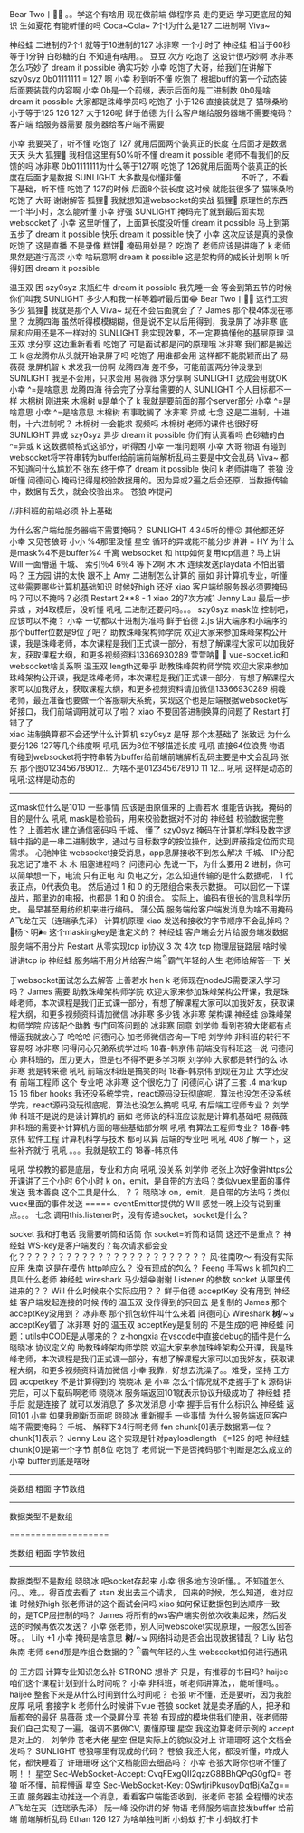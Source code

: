 Bear Two丨🐻🐻
。。学这个有啥用
现在做前端 做程序员 走的更远 学习更底层的知识 
生如夏花
有能听懂的吗
Coca~Cola~
7个1为什么是127  二进制啊
Viva~

神经蛙
二进制的7个1 就等于10进制的127
冰非寒
一个小时了
神经蛙
相当于60秒 等于1分钟
白砂糖的白
不知道有啥用。。
豆豆
次方
吃饱了
这设计很巧妙啊
冰非寒
怎么巧妙了
dream it possible
确实巧妙
小幸
吃饱了大哥，给我们在讲解下
szy0syz
0b01111111 = 127 啊
小幸
秒到听不懂
吃饱了
根据buff的第一个动态装后面要装载的内容啊
小幸
0b是一个前缀，表示后面的是二进制数
0b0是啥
dream it possible
大家都是珠峰学员吗
吃饱了
小于126 直接装就是了
猫咪桑哟
小于等于125
126
127
大于126呢
鲜于伯德
为什么客户端给服务器端不需要掩码？
客户端 给服务器需要
服务器给客户端不需要

小幸
我要哭了，听不懂
吃饱了
127  就用后面两个装真正的长度 在后面才是数据
天天
头大
狐狸🌝
我相信这里有50%听不懂
dream it possible
老师不看我们的反馈的吗
冰非寒
0b01111111为什么等于127啊
吃饱了
126就用后面两个装真正的长度在后面才是数据
SUNLIGHT
大多数是似懂非懂
　　　　　　　
不听了，不看下基础，听不懂
吃饱了
127的时候 后面8个装长度  这时候 就能装很多了
猫咪桑哟
吃饱了 大哥   谢谢解答
狐狸🌝
我就想知道websocket的实战
狐狸🌝
原理性的东西一个半小时，怎么能听懂
小幸
好强
SUNLIGHT
掩码完了就到最后面实现websocket了
小幸
这里听懂了，上面算长度没听懂
dream it possible
马上到第五步了
dream it possible
快乐
dream it possible
快了
小幸
这次应该是真的录像
吃饱了
这是直播 不是录像
糕饼
掩码用处是？
吃饱了
老师应该是讲嗨了
k
老师果然是道行高深
小幸
啥玩意啊
dream it possible
这是架构师的成长计划啊
k
听得好困
dream it possible

温玉双
困
szy0syz
来瓶红牛
dream it possible
我先睡一会  等会到第五节的时候 你们叫我
SUNLIGHT
多少人和我一样等着听最后面😂
Bear Two丨🐻🐻
这行工资多少
狐狸🌝
我就是那个人
Viva~
现在不会后面就会了？
James
那个模4体现在哪里？
龙腾四海
虽然听得模模糊糊，但是说不定以后用得到，我录屏了
冰非寒
底层和应用还是不一样对的
SUNLIGHT
我实现效果，不一定要搞懂他的基层原理
温玉双
求分享 这边重新看看
吃饱了
可是面试都是问的原理哦
冰非寒
我们都是搬运工
k
@龙腾你从头就开始录屏了吗
吃饱了
用谁都会用 这样都不能脱颖而出了
易薇薇
录屏机智
k
求发我一份啊
龙腾四海
差不多，可能前面两分钟没录到
SUNLIGHT
我是不会用，只求会用
易薇薇
求分享啊
SUNLIGHT
达成会用就OK
小幸
^=是啥意思
龙腾四海
待会完了分享给需要的人
SUNLIGHT
个人目标都不一样
木棉树
刚进来
木棉树
u是单个了
k
我就是要前面的那个server部分
小幸
^=是啥意思
小幸
^=是啥意思
木棉树
有事耽搁了
冰非寒
异或
七念
这是二进制，十进制，十六进制呢？
木棉树
一会能求 视频吗
木棉树
老师的课件也很好呀
SUNLIGHT
异或
szy0syz
异步
dream it possible
你们有认真看吗
白砂糖的白
^=异或
k
这数据帧格式这部分，听得困
小幸
一堆问题啊
小幸
大哥
物语
有碰到websocket将字符串转为buffer给前端前端解析乱码主要是中文会乱码
Viva~
都不知道问什么尴尬不
张东
终于停了
dream it possible
快问
k
老师讲嗨了
苍狼
没听懂
问德问心
掩码记得是校验数据用的。因为异或2遍之后会还原，当数据传输中，数据有丢失，就会校验出来。
苍狼
咋提问

//非科班的前端必须 补上基础

为什么客户端给服务器端不需要掩码？
SUNLIGHT
4.345听的懵😮 其他都还好
小幸
又见苍狼哥
小小
%4那里没懂
星空
循环的异或能不能分步讲讲 =
HY
为什么是mask%4不是buffer%4
千离
websocket 和 http如何复用tcp信道？马上讲
Will
一面懵逼
千城、
索引％4  6％4 等下2啊
木 木
连续发送playdata 不怕出错吗？
王方园
讲的太快 跟不上
Amy
二进制怎么计算的
丽如
非计算机专业，听懂这些需要哪些计算机基础知识
时候好high
还好
xiao
客户端给服务器必须要掩码吗？可以不掩吗？必须 
Restart
2**8  - 1
xiao
2的7次方减1
Jenny Lau
最后一步异或 ，对4取模后，没听懂
吼吼
二进制还要问吗。。。
szy0syz
mask位 控制吧，应该可以不掩？
小幸
一切都以十进制为准吗
鲜于伯德
2.js 讲大端序和小端序的那个buffer位数是9位了吧？
助教珠峰架构师学院
欢迎大家来参加珠峰架构公开课，我是珠峰老师，本次课程是我们正式课一部分，有想了解课程大家可以加我好友，获取课程大纲，和更多视频资料13366930289
萱萱呐🙋 🙋
vue-socket.io和websocket啥关系啊
温玉双
length这晕乎
助教珠峰架构师学院
欢迎大家来参加珠峰架构公开课，我是珠峰老师，本次课程是我们正式课一部分，有想了解课程大家可以加我好友，获取课程大纲，和更多视频资料请加微信13366930289
桐羲
老师，最近准备也要做一个客服聊天系统，实现这个也是后端根据websocket写好接口，我们前端调用就可以了啦？
xiao
不要回答进制换算的问题了
Restart
打错了了   
xiao
进制换算都不会还学什么计算机
szy0syz
是呀 那个太基础了
张致远
为什么要分126 127等几个纬度啊
吼吼
因为8位不够描述长度
吼吼
直接64位浪费
物语
有碰到websocket将字符串转为buffer给前端前端解析乱码主要是中文会乱码
张东
那个图0123456789012... 为啥不是012345678910 11 12...
吼吼
这样是动态的
吼吼:这样是动态的

-------------------------------


这mask位什么是1010
一些事情
应该是由原值来的
上善若水
谁能告诉我，掩码的目的是什么
吼吼
mask是检验码，用来校验数据对不对的
神经蛙
校验数据完整性？
上善若水
建立通信密码吗
千城、
懂了
szy0syz
掩码在计算机学科及数字逻辑中指的是一串二进制数字，通过与目标数字的按位操作，达到屏蔽指定位而实现需求。
心驰神往
websocket接受消息，app息屏接收不到怎么解决
千城、
IP分配 我忘记了难不
木 木
阻塞进程吗？
问德问心
先说一下，为什么要用 2 进制，你可以简单想一下，电流 只有正电 和 负电之分，怎么知道传输的是什么数据呢， 1 代表正点，0代表负电。   然后通过 1 和 0 的无限组合来表示数据。   可以回忆一下谍战片，那里边的电报，也都是 1 和 0 的组合。   实际上，编码有很长的信息科学历史。 最早甚至用纺织机来进行编码。
蒲公英
服务端给客户端发消息为啥不用掩码
A飞龙在天（连瑞承先泽）
计算机原理
xiao
发送和接收的字节顺序不会乱掉吗？
🍒杨丶明🌬
这个maskingkey是谁定义的？
神经蛙
客户端会分片给服务端发数据  服务端不用分片
Restart
从零实现tcp ip协议
3 次 4次
tcp  物理层链路层
啥时候讲讲tcp ip
神经蛙
服务端不用分片给客户端
ི霸气年轻的人生
老师给解答一下 关于websocket面试怎么去解答
上善若水
hen
k
老师现在nodeJS需要深入学习吗？
James
需要
助教珠峰架构师学院
欢迎大家来参加珠峰架构公开课，我是珠峰老师，本次课程是我们正式课一部分，有想了解课程大家可以加我好友，获取课程大纲，和更多视频资料请加微信
冰非寒
多少钱
冰非寒
架构课
神经蛙
@珠峰架构师学院  应该配个助教 专门回答问题的
冰非寒
同意
刘学帅
看到苍狼大佬都有点懵逼我就放心了 哈哈哈
问德问心
加老师微信咨询一下吧
刘学帅
非科班的转行不容易呀
冰非寒
问得问心兄弟系统学过吗
18春-韩京伟
前端没有科班这一说
问德问心
非科班的，压力更大，但是也不得不更多学习啊
刘学帅
大家都是转行的么
冰非寒
我是转来德
吼吼
前端没科班是搞笑的吗
18春-韩京伟
到现在为止  大学还没有  前端工程师 这个 专业吧
冰非寒
这个很吃力了
问德问心
讲了三套 .4 markup 15 16 fiber hooks
我还没系统学完，react源码没玩彻底呢，算法也没怎还没系统学完，react源码没玩彻底呢，算法也没怎么搞呢
吼吼
有后端工程师专业？
刘学帅
科班不是说的是读计算机的
丽如
老师说的科班应该就是计算机基础吧
易薇薇
非科班的需要补计算机方面的哪些基础部分啊
吼吼
有算法工程师专业？
18春-韩京伟
软件工程  计算机科学与技术  都可以算 后端的专业吧
吼吼
408了解一下，这些补齐就行
吼吼
。。。我就是软工的
18春-韩京伟

吼吼
学校教的都是底层，专业和方向
吼吼
没关系
刘学帅
老张上次好像讲https公开课讲了三个小时 6个小时
k
on，emit，是自带的方法吗？类似vuex里面的事件发送
我本善良
这个工具是什么，？？
晓晓冰
on，emit，是自带的方法吗？类似vuex里面的事件发送  ===== eventEmitter提供的
Will
感觉一晚上没有说到重点。。。
七念
调用this.listener时，没有传递socket，socket是什么？

socket
我和打电话 我需要听筒和话筒 你
socket=听筒和话筒
这还不是重点？
神经蛙
WS-key是客户端发的？每次请求都会变化？？？？？？？？？？？？？？？？？？？？？？？？
风·往南吹～
有没有实际应用
朱南
这是在模仿 http响应么？ 没有现成的包么？
Feeng
手写ws
k
抓包的工具叫什么老师
神经蛙
wireshark
马少斌😁谢谢
Listener 的参数 socket 从哪里传进来的？？
Will
什么时候来个实际应用？？
鲜于伯德
acceptKey 没有用到
神经蛙
客户端发起连接的时候 传的
温玉双
没传得到的只回去 是复制的
James
那个acceptKey没用到？
冰非寒
那个抓包软件叫什么来着
问德问心
Wireshark
__树__/~↘
acceptKey错了
冰非寒
好的
温玉双
acceptKey是复制的 不是生成的吧
神经蛙
问题：utils中CODE是从哪来的？
z-hongxia
在vscode中直接debug的插件是什么
晓晓冰
协议定义的
助教珠峰架构师学院
欢迎大家来参加珠峰架构公开课，我是珠峰老师，本次课程是我们正式课一部分，有想了解课程大家可以加我好友，获取课程大纲，和更多视频资料请加微信
小幸
我靠，好想去洗澡了。。难受，坚持
王方园
accpetkey 不是计算得到的
晓晓冰
是
小幸
怎么个情况就不走握手了
k
源码讲完后，可以下载码啊老师
晓晓冰
服务端返回101就表示协议升级成功了
神经蛙
捂手后 就是连接了 就可以发消息了 多次发消息
小幸
握手后有什么标识么
神经蛙
返回101
小幸
如果我刷新页面呢
晓晓冰
重新握手
一些事情
为什么服务端返回客户端不需要掩码？
千城、
解释下34行啊老师
fen
chunk[0]表示数据第一位？chunk[1]表示？
Jenny Lau
这个实现是针对payloadlength 《=125 的吧
神经蛙
chunk[0]是第一个字节  前8位
吃饱了
老师说一下是否掩码那个判断是怎么成立的
小幸
 buffer到底是啥呀
****
类数组
粗面
字节数组
****
数据类型不是数组


===================

类数组
粗面
字节数组
****
数据类型不是数组
晓晓冰
吧socket存起来
小幸
很多地方没听懂。。不知道怎么问。。难。。得百度去看了
stan
发出去三个请求， 回来的时候，怎么知道，谁对应谁
时候好high
张老师讲的这个面试会问吗
xiao
如何保证数据包到达顺序一致的，是TCP层控制的吗？
James
将所有的ws客户端实例依次收集起来，然后发送的时候再依次发送？
小幸
张老师，别人问webscoket实现原理，一般怎么回答呀。。
Lily
+1
小幸
掩码是啥意思
__树__/~↘
网络抖动是否会出现数据错乱？
Lily
粘包
朱南
老师  send那是咋组合数据的？
ི霸气年轻的人生
websocket如何进行通讯的
王方园
计算专业知识怎么补
STRONG
想补齐 只是，有推荐的书目吗?
haijee
咱们这个课程计划到什么时间呢？
小幸
非科班，听老师讲算法，，能听懂吗。。
haijee
整套下来是从什么时间到什么时间呢？
苍狼
听不懂，还是要听，因为我脸皮厚
吼吼
套接字
k
老师什么时候讲下vue
苍狼
socket 就是卖矛盾的人，把矛和盾都夸的最好
易薇薇
求一个录屏分享
苍狼
有现成的模块供我们使用，张老师带我们自己实现了一遍，强调不要做CV, 要懂原理
星空
我这边算老师示例的 accept 是对上的，
刘学帅
苍老大佬
星空
但是实际上的貌似没对上
许珊珊呀
这个文档会发吗？
SUNLIGHT
苍狼哪里有现成的代码？
苍狼
我还大佬，都没听懂，咋成大佬，都快睡着了
许珊珊呀
这个文档能回去细品吗？
小幸
苍狼大哥你也听不懂了啊！！
星空
Sec-WebSocket-Accept: CvqFExgQII2qzzG8BBhQPqG0gfQ=
苍狼
听不懂，前程懵逼
星空
Sec-WebSocket-Key: 0SwfjriPkusoyDqfBjXaZg==
王直
服务器主动推送一个消息，看看客户端能否收到，张老师
苍狼
全程懵的状态
A飞龙在天（连瑞承先泽）
阮一峰  没你讲的好
物语
老师服务端直接发buffer 给前端 前端解析乱码
Ethan
126 127 为啥单独判断
小蚂蚁
打卡
小蚂蚁:打卡